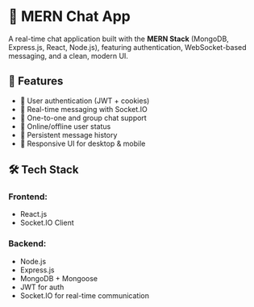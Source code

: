 # 💬 MERN Chat App

A real-time chat application built with the **MERN Stack** (MongoDB, Express.js, React, Node.js), featuring authentication, WebSocket-based messaging, and a clean, modern UI.

## 🚀 Features

- 🔐 User authentication (JWT + cookies)
- 💬 Real-time messaging with Socket.IO
- 🧾 One-to-one and group chat support
- 📡 Online/offline user status
- 📁 Persistent message history
- 📱 Responsive UI for desktop & mobile

## 🛠️ Tech Stack

### Frontend:

- React.js
- Socket.IO Client

### Backend:

- Node.js
- Express.js
- MongoDB + Mongoose
- JWT for auth
- Socket.IO for real-time communication
